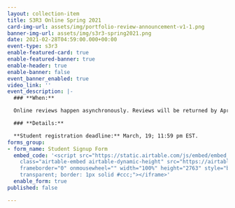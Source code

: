 ```yaml
---
layout: collection-item
title: S3R3 Online Spring 2021
card-img-url: assets/img/portfolio-review-announcement-v1-1.png
banner-img-url: assets/img/s3r3-spring2021.png
date: 2021-02-28T04:59:00.000+00:00
event-type: s3r3
enable-featured-card: true
enable-featured-banner: true
enable-header: true
enable-banner: false
event_banner_enabled: true
video_link: ''
event_description: |-
  ### **When:**

  Online reviews happen asynchronously. Reviews will be returned by April 4th, 2021.

  ### **Details:**

  **Student registration deadline:** March, 19; 11:59 pm EST.
forms_group:
- form_name: Student Signup Form
  embed_code: '<script src="https://static.airtable.com/js/embed/embed_snippet_v1.js"></script><iframe
    class="airtable-embed airtable-dynamic-height" src="https://airtable.com/embed/shrkTKbQ31lnU0Lix?backgroundColor=pink"
    frameborder="0" onmousewheel="" width="100%" height="2763" style="background:
    transparent; border: 1px solid #ccc;"></iframe>'
  enable_form: true
published: false

---
```

